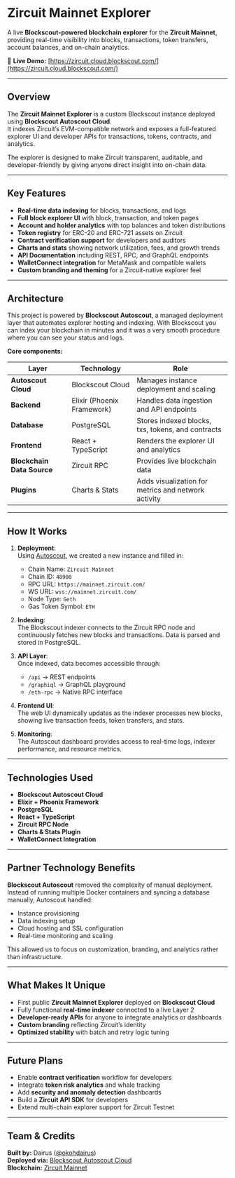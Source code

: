 # Zircuit Mainnet Explorer

A live **Blockscout-powered blockchain explorer** for the **Zircuit Mainnet**, providing real-time visibility into blocks, transactions, token transfers, account balances, and on-chain analytics.

🔗 **Live Demo:** [https://zircuit.cloud.blockscout.com/](https://zircuit.cloud.blockscout.com/)

---

## Overview

The **Zircuit Mainnet Explorer** is a custom Blockscout instance deployed using **Blockscout Autoscout Cloud**.  
It indexes Zircuit’s EVM-compatible network and exposes a full-featured explorer UI and developer APIs for transactions, tokens, contracts, and analytics.

The explorer is designed to make Zircuit transparent, auditable, and developer-friendly by giving anyone direct insight into on-chain data.

---

## Key Features

- **Real-time data indexing** for blocks, transactions, and logs  
- **Full block explorer UI** with block, transaction, and token pages  
- **Account and holder analytics** with top balances and token distributions  
- **Token registry** for ERC-20 and ERC-721 assets on Zircuit  
- **Contract verification support** for developers and auditors  
- **Charts and stats** showing network utilization, fees, and growth trends  
- **API Documentation** including REST, RPC, and GraphQL endpoints  
- **WalletConnect integration** for MetaMask and compatible wallets  
- **Custom branding and theming** for a Zircuit-native explorer feel  

---

## Architecture

This project is powered by **Blockscout Autoscout**, a managed deployment layer that automates explorer hosting and indexing.
With Blockscout you can index your blockchain in minutes and it was a very smooth procedure where you can see your status and logs.

**Core components:**

| Layer | Technology | Role |
|-------|-------------|------|
| **Autoscout Cloud** | Blockscout Cloud | Manages instance deployment and scaling |
| **Backend** | Elixir (Phoenix Framework) | Handles data ingestion and API endpoints |
| **Database** | PostgreSQL | Stores indexed blocks, txs, tokens, and contracts |
| **Frontend** | React + TypeScript | Renders the explorer UI and analytics |
| **Blockchain Data Source** | Zircuit RPC | Provides live blockchain data |
| **Plugins** | Charts & Stats | Adds visualization for metrics and network activity |

---

## How It Works

1. **Deployment**:  
   Using [Autoscout](https://deploy.blockscout.com), we created a new instance and filled in:
   - Chain Name: `Zircuit Mainnet`  
   - Chain ID: `48900`  
   - RPC URL: `https://mainnet.zircuit.com/`  
   - WS URL: `wss://mainnet.zircuit.com/`  
   - Node Type: `Geth`  
   - Gas Token Symbol: `ETH`

2. **Indexing**:  
   The Blockscout indexer connects to the Zircuit RPC node and continuously fetches new blocks and transactions. Data is parsed and stored in PostgreSQL.

3. **API Layer**:  
   Once indexed, data becomes accessible through:
   - `/api` → REST endpoints  
   - `/graphiql` → GraphQL playground  
   - `/eth-rpc` → Native RPC interface

4. **Frontend UI**:  
   The web UI dynamically updates as the indexer processes new blocks, showing live transaction feeds, token transfers, and stats.

5. **Monitoring**:  
   The Autoscout dashboard provides access to real-time logs, indexer performance, and resource metrics.

---

## Technologies Used

- **Blockscout Autoscout Cloud**
- **Elixir + Phoenix Framework**
- **PostgreSQL**
- **React + TypeScript**
- **Zircuit RPC Node**
- **Charts & Stats Plugin**
- **WalletConnect Integration**

---

## Partner Technology Benefits

**Blockscout Autoscout** removed the complexity of manual deployment.  
Instead of running multiple Docker containers and syncing a database manually, Autoscout handled:

- Instance provisioning  
- Data indexing setup  
- Cloud hosting and SSL configuration  
- Real-time monitoring and scaling  

This allowed us to focus on customization, branding, and analytics rather than infrastructure.

---

## What Makes It Unique

- First public **Zircuit Mainnet Explorer** deployed on **Blockscout Cloud**  
- Fully functional **real-time indexer** connected to a live Layer 2  
- **Developer-ready APIs** for anyone to integrate analytics or dashboards  
- **Custom branding** reflecting Zircuit’s identity  
- **Optimized stability** with batch and retry logic tuning  

---

## Future Plans

- Enable **contract verification** workflow for developers  
- Integrate **token risk analytics** and whale tracking  
- Add **security and anomaly detection** dashboards  
- Build a **Zircuit API SDK** for developers  
- Extend multi-chain explorer support for Zircuit Testnet  

---

## Team & Credits

**Built by:** Dairus ([@okohdairus](mailto:okohdairus@gmail.com))  
**Deployed via:** [Blockscout Autoscout Cloud](https://docs.blockscout.com/using-blockscout/autoscout)  
**Blockchain:** [Zircuit Mainnet](https://www.zircuit.com)


